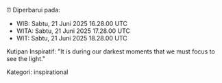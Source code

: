 ⏰ Diperbarui pada:
- WIB: Sabtu, 21 Juni 2025 16.28.00 UTC
- WITA: Sabtu, 21 Juni 2025 17.28.00 UTC
- WIT: Sabtu, 21 Juni 2025 18.28.00 UTC

Kutipan Inspiratif:
"It is during our darkest moments that we must focus to see the light."


Kategori: inspirational


